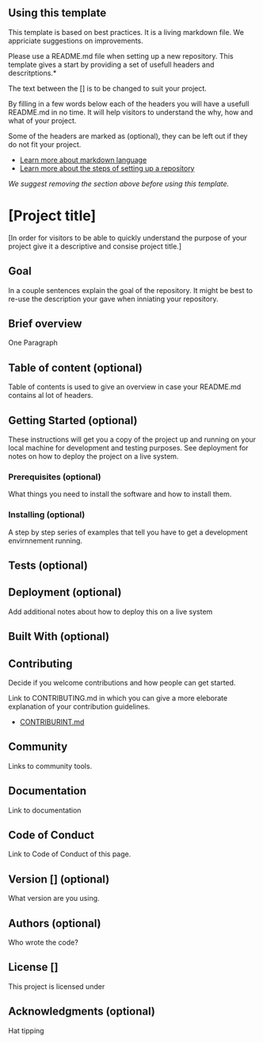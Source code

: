 ## Using this template

This template is based on best practices. It is a living markdown file. We appriciate suggestions on improvements.

Please use a README.md file when setting up a new repository. This template gives a start by providing a set of usefull headers and descritptions.*

The text between the [] is to be changed to suit your project.

By filling in a few words below each of the headers you will have a usefull README.md in no time. It will help visitors to understand the why, how and what of your project. 

Some of the headers are marked as (optional), they can be left out if they do not fit your project.

* [Learn more about markdown language](https://guides.github.com/features/mastering-markdown/)
* [Learn more about the steps of setting up a repository](https://github.com/teamforus/repository-standards/blob/master/README.md)

*We suggest removing the section above before using this template.*

# [Project title]

[In order for visitors to be able to quickly understand the purpose of your project give it a descriptive and consise project title.]

## Goal

In a couple sentences explain the goal of the repository. It might be best to re-use the description your gave when inniating your repository.

## Brief overview

One Paragraph 

## Table of content (optional)

Table of contents is used to give an overview in case your README.md contains al lot of headers.

## Getting Started (optional)

These instructions will get you a copy of the project up and running on your local machine for development and testing purposes. See deployment for notes on how to deploy the project on a live system.

### Prerequisites (optional)

What things you need to install the software and how to install them.

### Installing (optional)

A step by step series of examples that tell you have to get a development envirnnement running.

## Tests (optional)

## Deployment (optional)

Add additional notes about how to deploy this on a live system

## Built With (optional)

## Contributing

Decide if you welcome contributions and how people can get started.

Link to CONTRIBUTING.md in which you can give a more eleborate explanation of your contribution guidelines.

* [CONTRIBURINT.md](https://guides.github.com/features/mastering-markdown/)

## Community

Links to community tools.



## Documentation

Link to documentation

## Code of Conduct

Link to Code of Conduct of this page.

## Version [] (optional)

What version are you using.

## Authors (optional)

Who wrote the code?

## License []

This project is licensed under

## Acknowledgments (optional)

Hat tipping
